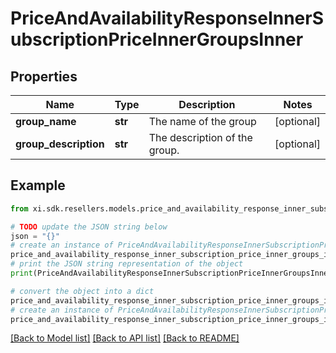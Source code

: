 # PriceAndAvailabilityResponseInnerSubscriptionPriceInnerGroupsInner


## Properties

Name | Type | Description | Notes
------------ | ------------- | ------------- | -------------
**group_name** | **str** | The name of the group | [optional] 
**group_description** | **str** | The description of the group. | [optional] 

## Example

```python
from xi.sdk.resellers.models.price_and_availability_response_inner_subscription_price_inner_groups_inner import PriceAndAvailabilityResponseInnerSubscriptionPriceInnerGroupsInner

# TODO update the JSON string below
json = "{}"
# create an instance of PriceAndAvailabilityResponseInnerSubscriptionPriceInnerGroupsInner from a JSON string
price_and_availability_response_inner_subscription_price_inner_groups_inner_instance = PriceAndAvailabilityResponseInnerSubscriptionPriceInnerGroupsInner.from_json(json)
# print the JSON string representation of the object
print(PriceAndAvailabilityResponseInnerSubscriptionPriceInnerGroupsInner.to_json())

# convert the object into a dict
price_and_availability_response_inner_subscription_price_inner_groups_inner_dict = price_and_availability_response_inner_subscription_price_inner_groups_inner_instance.to_dict()
# create an instance of PriceAndAvailabilityResponseInnerSubscriptionPriceInnerGroupsInner from a dict
price_and_availability_response_inner_subscription_price_inner_groups_inner_from_dict = PriceAndAvailabilityResponseInnerSubscriptionPriceInnerGroupsInner.from_dict(price_and_availability_response_inner_subscription_price_inner_groups_inner_dict)
```
[[Back to Model list]](../README.md#documentation-for-models) [[Back to API list]](../README.md#documentation-for-api-endpoints) [[Back to README]](../README.md)


